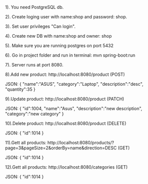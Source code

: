 1). You need PostgreSQL db.

2). Create loging user with name:shop and password: shop.

3). Set user privileges "Can login".

4). Create new DB with name:shop and owner: shop

5). Make sure you are running postgres on port 5432

6). Go in project folder and run in terminal: mvn spring-boot:run

7). Server runs at port 8080.

8).Add new product: http://localhost:8080/product (POST)

JSON: 
  {
    "name":"ASUS",
    "category":"Laptop",
    "description":"desc",
    "quantity":35
  }

9).Update product: http://localhost:8080/product (PATCH)

JSON: 
  {
      "id":1004,
      "name":"Asus",
      "description":"new description",
      "category":"new category"
  }

10).Delete product: http://localhost:8080/product (DELETE)
  
 JSON: 
  {
      "id":1014
  }
  
11).Gett all products: http://localhost:8080/products/?page=3&pageSize=2&orderBy=name&direction=DESC (GET)
  
  JSON: 
  {
      "id":1014
  }
  
12).Gett all products: http://localhost:8080/categories (GET)
  
JSON: 
  {
      "id":1014
  }
  
  
